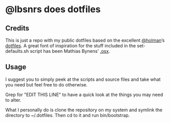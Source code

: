 # @lbsnrs does dotfiles

## Credits

This is just a repo with my public dotfiles based on the excellent
[@holman][1]’s [dotfiles][2]. A great font of inspiration for the stuff
included in the set-defaults.sh  script has been Mathias Bynens’ [.osx][3].

## Usage

I suggest you to simply peek at the scripts and source files and take what you
need but feel free to do otherwise.

Grep for "EDIT THIS LINE" to have a quick look at the things you may need to alter.

What I personally do is clone the repository on my system and symlink the
directory to ~/.dotfiles. Then cd to it and run bin/bootstrap.

[1]: https://github.com/holman "Zach Holman on GitHub" 
[2]: https://github.com/holman/dotfiles "The dotfiles repository on GitHub"
[3]: https://github.com/mathiasbynens/dotfiles/blob/master/.osx
